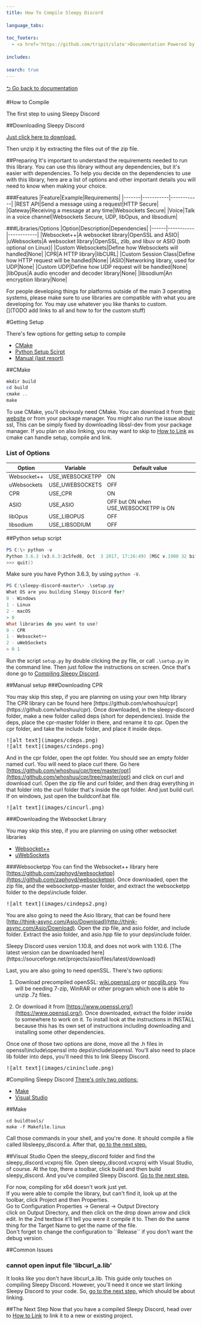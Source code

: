 ```yaml
---
title: How To Compile Sleepy Discord 

language_tabs:

toc_footers:
  - <a href='https://github.com/tripit/slate'>Documentation Powered by Slate</a>

includes:

search: true
---
```

[⮌ Go back to documentation](documentation.html)

#How to Compile
<aside class="notice">
The first step to using Sleepy Discord
</aside>

##Downloading Sleepy Discord

[Just click here to download.](https://github.com/NoNamer64/sleepy-discord/zipball/master)

Then unzip it by extracting the files out of the zip file.

##Preparing
It's important to understand the requirements needed to run this library. You can use this library without any dependencies, but it's easier with dependencies. To help you decide on the dependencies to use with this library, here are a list of options and other important details you will need to know when making your choice.

###Features
|Feature|Example|Requirements|
|-------|-----------|------------|
|REST API|Send a message using a request|HTTP Secure|
|Gateway|Receiving a message at any time|Websockets Secure|
|Voice|Talk in a voice channel|Websockets Secure, UDP, libOpus, and libsodium|

###Libraries/Options
|Option|Description|Dependencies|
|------|-----------|------------|
|Websocket++|A websocket library|OpenSSL and ASIO|
|uWebsockets|A websocket library|OpenSSL, zlib, and libuv or ASIO (both optional on Linux)|
|Custom Websockets|Define how Websockets will handled|None|
|CPR|A HTTP library|libCURL|
|Custom Session Class|Define how HTTP request will be handled|None|
|ASIO|Networking library, used for UDP|None|
|Custom UDP|Define how UDP request will be handled|None|
|libOpus|A audio encoder and decoder library|None|
|libsodium|An encryption library|None|
<aside>
For people developing things for platforms outside of the main 3 operating systems, please make sure to use libraries are compatible with what you are developing for. You may use whatever you like thanks to custom.
</aside>
[](TODO add links to all and how to for the custom stuff)

#Getting Setup

There's few options for getting setup to compile

* [CMake](#cmake)
* [Python Setup Scirpt](#python-setup-script)
* [Manual (last resort)](#manual-setup)

##CMake
```powershell
mkdir build
cd build
cmake ..
make
```

To use CMake, you'll obviously need CMake. You can download it from [their website](https://cmake.org/download/) or from your package manager. You might also run the issue about ssl, This can be simply fixed by downloading libssl-dev from your package manager. If you plan on also linking, you may want to skip to [How to Link](link.html#cmake) as cmake can handle setup, compile and link. 

### List of Options
|Option|Variable|Default value|
|------|--------|-------------|
|Websocket++|USE_WEBSOCKETPP|ON|
|uWebsockets|USE_UWEBSOCKETS|OFF|
|CPR|USE_CPR|ON|
|ASIO|USE_ASIO|OFF but ON when USE_WEBSOCKETPP is ON|
|libOpus|USE_LIBOPUS|OFF|
|libsodium|USE_LIBSODIUM|OFF|

##Python setup script
```powershell
PS C:\> python -v
Python 3.6.3 (v3.6.3:2c5fed8, Oct  3 2017, 17:26:49) [MSC v.1900 32 bit (Intel)] on win32
>>> quit()
```
Make sure you have Python 3.6.3, by using ``python -V``.

```powershell
PS C:\sleepy-discord-master\> .\setup.py
What OS are you building Sleepy Discord for?
0 - Windows
1 - Linux
2 - macOS
> 0
What libraries do you want to use?
0 - CPR
1 - Websocket++
2 - uWebSockets
> 0 1
```
Run the script ``setup.py`` by double clicking the py file, or call ``.\setup.py`` in the command line. Then just follow the instructions on screen. Once that's done go to [Compiling Sleepy Discord](#compiling-sleepy-discord).

##Manual setup
###Downloading CPR
<aside class="notice">
You may skip this step, if you are planning on using your own http library
</aside>
The CPR library can be found here [https://github.com/whoshuu/cpr](https://github.com/whoshuu/cpr). Once downloaded, in the sleepy-discord folder, make a new folder called deps (short for dependencies). Inside the deps, place the cpr-master folder in there, and rename it to cpr. Open the cpr folder, and take the include folder, and place it inside deps.
<pre>
![alt text](images/cdeps.png)
![alt text](images/cindeps.png)
</pre>

And in the cpr folder, open the opt folder. You should see an empty folder named curl. You will need to place curl there. Go here [https://github.com/whoshuu/cpr/tree/master/opt](https://github.com/whoshuu/cpr/tree/master/opt) and click on curl and download curl. Open the zip file and curl folder, and then drag everything in that folder into the curl folder that's inside the opt folder. And just build curl. If on windows, just open the buildconf.bat file.
<pre>
![alt text](images/cincurl.png)
</pre>

###Downloading the Websocket Library
<aside class="notice">
You may skip this step, if you are planning on using other websocket libraries
</aside>

* [Websocket++](#websocketpp)
* [uWebSockets](#uwebsockets)

###Websocketpp
You can find the Websocket++ library here [https://github.com/zaphoyd/websocketpp](https://github.com/zaphoyd/websocketpp). Once downloaded, open the zip file, and the websocketpp-master folder, and extract the websocketpp folder to the deps\include folder.
<pre>
![alt text](images/cindeps2.png)
</pre>

You are also going to need the Asio library, that can be found here [http://think-async.com/Asio/Download](http://think-async.com/Asio/Download). Open the zip file, and asio folder, and include folder. Extract the asio folder, and asio.hpp file to your deps\include folder.
<aside class="notice">
Sleepy Discord uses version 1.10.8, and does not work with 1.10.6. [The latest version can be downloaded here](https://sourceforge.net/projects/asio/files/latest/download)
</aside>

Last, you are also going to need openSSL. There's two options:

1. Download precompiled openSSL: [wiki.openssl.org](https://wiki.openssl.org/index.php/Binaries) or [npcglib.org](https://www.npcglib.org/~stathis/blog/precompiled-openssl/). You will be needing 7-zip, WinRAR or other program which one is able to unzip .7z files.

2. Or download it from [https://www.openssl.org/](https://www.openssl.org/). Once downloaded, extract the folder inside to somewhere to work on it. To install look at the instructions in INSTALL because this has its own set of instructions including downloading and installing some other dependencies. 

Once one of those two options are done, move all the .h files in openssl\include\openssl into deps\include\openssl. You'll also need to place lib folder into deps, you'll need this to link Sleepy Discord. 
<pre>
![alt text](images/cininclude.png)
</pre>

#Compiling Sleepy Discord
<u>
There's only two options:
</u>

* [Make](#make)
* [Visual Studio](#visual-studio)

##Make
```shell
cd buildtools/
make -f Makefile.linux
```
Call those commands in your shell, and you're done. It should compile a file called libsleepy_discord.a. After that, [go to the next step.](#the-next-step)

##Visual Studio
Open the sleepy_discord folder and find the sleepy_discord.vcxproj file. Open sleepy_discord.vcxproj with Visual Studio, of course. At the top, there a toolbar, click build and then build sleepy_discord. And you've compiled Sleepy Discord. [Go to the next step.](#the-next-step)

<aside>
For now, compiling for x64 doesn't work just yet.
</aside>
<aside class="success">
If you were able to compile the library, but can't find it, look up at the toolbar, click Project and then Properties.<br>
Go to Configuration Properties -> General -> Output Directory<br>
click on Output Directory, and then click on the drop down arrow and click edit. In the 2nd textbox it'll tell you were it compile it to.
Then do the same thing for the Target Name to get the name of the file.
</aside>
<aside class="success">
Don't forget to change the configuration to ``Release`` if you don't want the debug version.
</aside>

##Common Issues

### cannot open input file 'libcurl_a.lib'

It looks like you don't have libcurl_a.lib. This guide only touches on compiling Sleepy Discord. However, you'll need it once we start linking Sleepy Discord to your code. So, [go to the next step,](link.html) which should be about linking.

##The Next Step
Now that you have a compiled Sleepy Discord, head over to [How to Link](link.html) to link it to a new or existing project.
